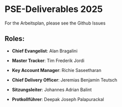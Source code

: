# PSE-Deliverables 2025
For the Arbeitsplan, please see the Github Issues
## Roles:
- **Chief Evangelist**: Alan Bragalini

- **Master Tracker**: Tim Frederik Jordi

- **Key Account Manager**: Richie Saseetharan

- **Chief Delivery Officer**: Jeremias Benjamin Teutsch

- **Sitzungsleiter**: Johannes Adrian Balint

- **Protkollführer**: Deepak Joseph Palapurackal
